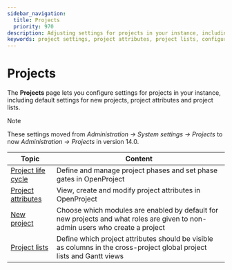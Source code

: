 ```yaml
---
sidebar_navigation:
  title: Projects
  priority: 970
description: Adjusting settings for projects in your instance, including defaults for new projects, project attributes and project lists.
keywords: project settings, project attributes, project lists, configuration, new projects
---
```

# Projects

The **Projects** page lets you configure settings for projects in your instance, including default settings for new projects, project attributes and project lists.

> [!NOTE]
> These settings moved from *Administration → System settings → Projects* to now *Administration → Projects* in version 14.0.

| Topic                                    | Content                                                      |
| ---------------------------------------- | ------------------------------------------------------------ |
| [Project life cycle](project-life-cycle) | Define and manage project phases and set phase gates in OpenProject |
| [Project attributes](project-attributes) | View, create and modify project attributes in OpenProject    |
| [New project](new-project)               | Choose which modules are enabled by default for new projects and what roles are given to non-admin users who create a project |
| [Project lists](project-lists)           | Define which project attributes should be visible as columns in the cross-project global project lists and Gantt views |
